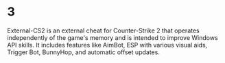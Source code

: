 # 3
External-CS2 is an external cheat for Counter-Strike 2 that operates independently of the game's memory and is intended to improve Windows API skills. It includes features like AimBot, ESP with various visual aids, Trigger Bot, BunnyHop, and automatic offset updates.
